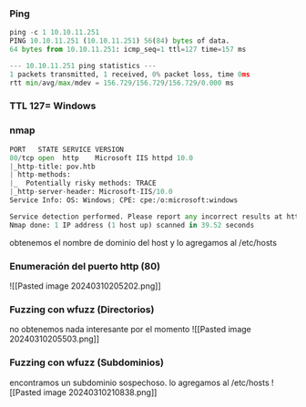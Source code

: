 ### Ping
```python
ping -c 1 10.10.11.251
PING 10.10.11.251 (10.10.11.251) 56(84) bytes of data.
64 bytes from 10.10.11.251: icmp_seq=1 ttl=127 time=157 ms

--- 10.10.11.251 ping statistics ---
1 packets transmitted, 1 received, 0% packet loss, time 0ms
rtt min/avg/max/mdev = 156.729/156.729/156.729/0.000 ms
```

### TTL 127= Windows
### nmap
```python
PORT   STATE SERVICE VERSION
80/tcp open  http    Microsoft IIS httpd 10.0
|_http-title: pov.htb
| http-methods: 
|_  Potentially risky methods: TRACE
|_http-server-header: Microsoft-IIS/10.0
Service Info: OS: Windows; CPE: cpe:/o:microsoft:windows

Service detection performed. Please report any incorrect results at https://nmap.org/submit/ .
Nmap done: 1 IP address (1 host up) scanned in 39.52 seconds
```
obtenemos el nombre de dominio del host y lo agregamos al /etc/hosts

### Enumeración del puerto http (80)

![[Pasted image 20240310205202.png]]

### Fuzzing con wfuzz (Directorios)
no obtenemos nada interesante por el momento
![[Pasted image 20240310205503.png]]

### Fuzzing con wfuzz (Subdominios)
encontramos un subdominio sospechoso. lo agregamos al /etc/hosts
![[Pasted image 20240310210838.png]]

